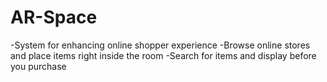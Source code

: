 # AR-Space
-System for enhancing online shopper experience
-Browse online stores and place items right inside the room
-Search for items and display before you purchase
